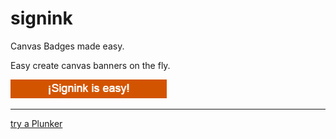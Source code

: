 # signink
Canvas Badges made easy.
 



Easy create canvas banners on the fly.


![signink | Badges made easy](img/banner.png)

---------------------

[try a Plunker](http://run.plnkr.co/plunks/9025UQrxgAmBBze127na/)
